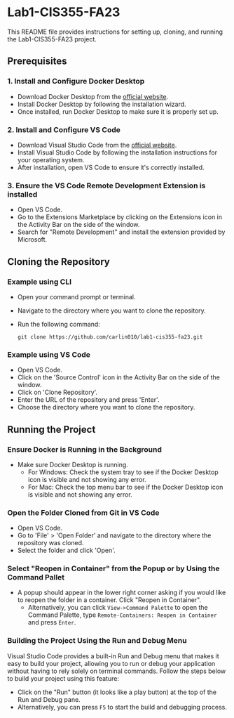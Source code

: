 # Lab1-CIS355-FA23

This README file provides instructions for setting up, cloning, and running the Lab1-CIS355-FA23 project.

## Prerequisites

### 1. Install and Configure Docker Desktop

- Download Docker Desktop from the [official website](https://www.docker.com/products/docker-desktop).
- Install Docker Desktop by following the installation wizard.
- Once installed, run Docker Desktop to make sure it is properly set up.

### 2. Install and Configure VS Code

- Download Visual Studio Code from the [official website](https://code.visualstudio.com/).
- Install Visual Studio Code by following the installation instructions for your operating system.
- After installation, open VS Code to ensure it's correctly installed.

### 3. Ensure the VS Code Remote Development Extension is installed

- Open VS Code.
- Go to the Extensions Marketplace by clicking on the Extensions icon in the Activity Bar on the side of the window.
- Search for "Remote Development" and install the extension provided by Microsoft.

## Cloning the Repository

### Example using CLI

- Open your command prompt or terminal.
- Navigate to the directory where you want to clone the repository.
- Run the following command:

    ```
    git clone https://github.com/carlin010/lab1-cis355-fa23.git
    ```

### Example using VS Code

- Open VS Code.
- Click on the 'Source Control' icon in the Activity Bar on the side of the window.
- Click on 'Clone Repository'.
- Enter the URL of the repository and press 'Enter'.
- Choose the directory where you want to clone the repository.

## Running the Project

### Ensure Docker is Running in the Background

- Make sure Docker Desktop is running.
  - For Windows: Check the system tray to see if the Docker Desktop icon is visible and not showing any error.
  - For Mac: Check the top menu bar to see if the Docker Desktop icon is visible and not showing any error.

### Open the Folder Cloned from Git in VS Code

- Open VS Code.
- Go to 'File' > 'Open Folder' and navigate to the directory where the repository was cloned.
- Select the folder and click 'Open'.

### Select "Reopen in Container" from the Popup or by Using the Command Pallet

- A popup should appear in the lower right corner asking if you would like to reopen the folder in a container. Click "Reopen in Container".
  - Alternatively, you can click `View->Command Palette` to open the Command Palette, type `Remote-Containers: Reopen in Container` and press `Enter`.

### Building the Project Using the Run and Debug Menu

Visual Studio Code provides a built-in Run and Debug menu that makes it easy to build your project, allowing you to run or debug your application without having to rely solely on terminal commands. Follow the steps below to build your project using this feature:

- Click on the "Run" button (it looks like a play button) at the top of the Run and Debug pane.
- Alternatively, you can press `F5` to start the build and debugging process. 
